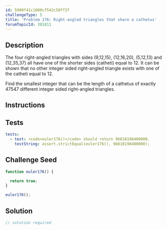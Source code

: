 ```yaml
---
id: 5900f41c1000cf542c50ff2f
challengeType: 5
title: 'Problem 176: Right-angled triangles that share a cathetus'
forumTopicId: 301811
---
```


## Description

<section id='description'>

The four right-angled triangles with sides (9,12,15), (12,16,20), (5,12,13) and (12,35,37) all have one of the shorter sides (catheti) equal to 12. It can be shown that no other integer sided right-angled triangle exists with one of the catheti equal to 12.

Find the smallest integer that can be the length of a cathetus of exactly 47547 different integer sided right-angled triangles.

</section>

## Instructions

<section id='instructions'>

</section>

## Tests

<section id='tests'>

```yml
tests:
  - text: <code>euler176()</code> should return 96818198400000.
    testString: assert.strictEqual(euler176(), 96818198400000);

```

</section>

## Challenge Seed

<section id='challengeSeed'>

<div id='js-seed'>

```js
function euler176() {

  return true;
}

euler176();
```

</div>

</section>

## Solution

<section id='solution'>

```js
// solution required
```

</section>
